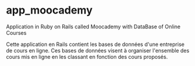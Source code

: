 # app_moocademy
Application in Ruby on Rails called Moocademy with DataBase of Online Courses

Cette application en Rails contient les bases de données d'une entreprise de cours en ligne. Ces bases de données visent à organiser l'ensemble des cours mis en ligne en les classant en fonction des cours proposés.
